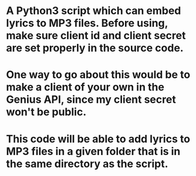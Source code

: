 # A Python3 script which can embed lyrics to MP3 files. Before using, make sure client id and client secret are set properly in the source code.
# One way to go about this would be to make a client of your own in the Genius API, since my client secret won't be public. 

# This code will be able to add lyrics to MP3 files in a given folder that is in the same directory as the script.
